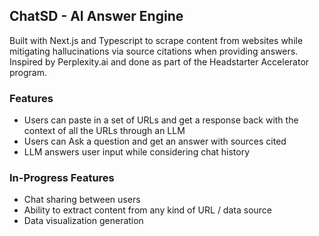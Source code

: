 ## ChatSD - AI Answer Engine

Built with Next.js and Typescript to scrape content from websites while mitigating hallucinations via source citations when providing answers. Inspired by Perplexity.ai and done as part of the Headstarter Accelerator program.

### Features
- Users can paste in a set of URLs and get a response back with the context of all the URLs through an LLM
- Users can Ask a question and get an answer with sources cited
- LLM answers user input while considering chat history

### In-Progress Features
- Chat sharing between users
- Ability to extract content from any kind of URL / data source
- Data visualization generation
